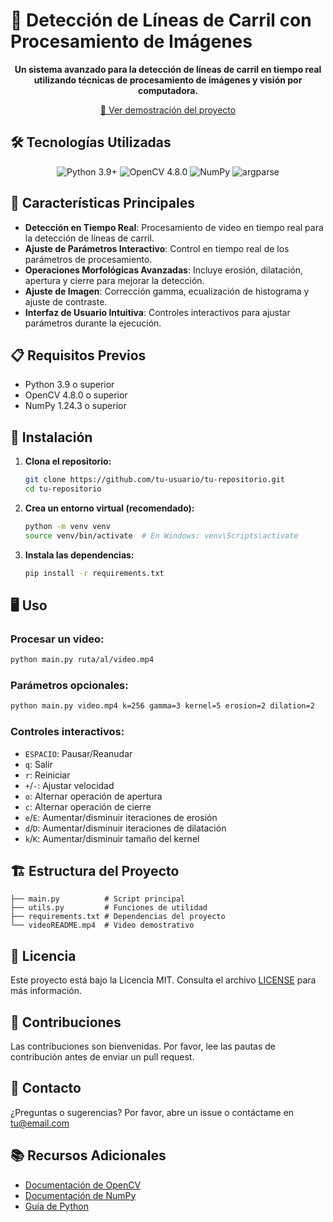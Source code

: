 # 🚗 Detección de Líneas de Carril con Procesamiento de Imágenes

<div align="center">

**Un sistema avanzado para la detección de líneas de carril en tiempo real utilizando técnicas de procesamiento de imágenes y visión por computadora.**

[🎥 Ver demostración del proyecto](./videoREADME.mp4)


</div>

## 🛠️ Tecnologías Utilizadas

<p align="center">
  <img src="https://img.shields.io/badge/Python-3.9+-blue?style=for-the-badge&logo=python" alt="Python 3.9+">
  <img src="https://img.shields.io/badge/OpenCV-4.8.0-green?style=for-the-badge&logo=opencv" alt="OpenCV 4.8.0">
  <img src="https://img.shields.io/badge/numpy-1.24.3-blue?style=for-the-badge&logo=numpy" alt="NumPy">
  <img src="https://img.shields.io/badge/argparse-1.4.0-lightgrey?style=for-the-badge" alt="argparse">
</p>

## 🌟 Características Principales

- **Detección en Tiempo Real**: Procesamiento de video en tiempo real para la detección de líneas de carril.
- **Ajuste de Parámetros Interactivo**: Control en tiempo real de los parámetros de procesamiento.
- **Operaciones Morfológicas Avanzadas**: Incluye erosión, dilatación, apertura y cierre para mejorar la detección.
- **Ajuste de Imagen**: Corrección gamma, ecualización de histograma y ajuste de contraste.
- **Interfaz de Usuario Intuitiva**: Controles interactivos para ajustar parámetros durante la ejecución.

## 📋 Requisitos Previos

- Python 3.9 o superior
- OpenCV 4.8.0 o superior
- NumPy 1.24.3 o superior

## 🚀 Instalación

1. **Clona el repositorio:**
   ```bash
   git clone https://github.com/tu-usuario/tu-repositorio.git
   cd tu-repositorio
   ```

2. **Crea un entorno virtual (recomendado):**
   ```bash
   python -m venv venv
   source venv/bin/activate  # En Windows: venv\Scripts\activate
   ```

3. **Instala las dependencias:**
   ```bash
   pip install -r requirements.txt
   ```

## 🖥️ Uso

### Procesar un video:
```bash
python main.py ruta/al/video.mp4
```

### Parámetros opcionales:
```bash
python main.py video.mp4 k=256 gamma=3 kernel=5 erosion=2 dilation=2
```

### Controles interactivos:
- `ESPACIO`: Pausar/Reanudar
- `q`: Salir
- `r`: Reiniciar
- `+`/`-`: Ajustar velocidad
- `o`: Alternar operación de apertura
- `c`: Alternar operación de cierre
- `e`/`E`: Aumentar/disminuir iteraciones de erosión
- `d`/`D`: Aumentar/disminuir iteraciones de dilatación
- `k`/`K`: Aumentar/disminuir tamaño del kernel

## 🏗️ Estructura del Proyecto

```
├── main.py          # Script principal
├── utils.py         # Funciones de utilidad
├── requirements.txt # Dependencias del proyecto
└── videoREADME.mp4  # Video demostrativo
```

## 📝 Licencia

Este proyecto está bajo la Licencia MIT. Consulta el archivo [LICENSE](LICENSE) para más información.

## 🤝 Contribuciones

Las contribuciones son bienvenidas. Por favor, lee las pautas de contribución antes de enviar un pull request.

## 📧 Contacto

¿Preguntas o sugerencias? Por favor, abre un issue o contáctame en [tu@email.com](mailto:tu@email.com)

## 📚 Recursos Adicionales

- [Documentación de OpenCV](https://docs.opencv.org/4.8.0/)
- [Documentación de NumPy](https://numpy.org/doc/stable/)
- [Guía de Python](https://docs.python.org/3/)
